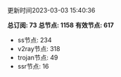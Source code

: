 更新时间2023-03-03 15:40:36

**总订阅: 73**
**总节点: 1158**
**有效节点: 617**
- ss节点: 234
- v2ray节点: 318
- trojan节点: 49
- ssr节点: 16
